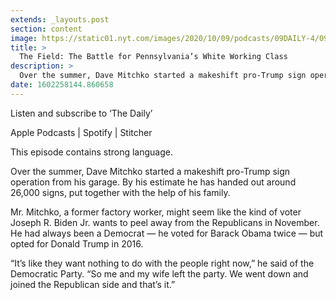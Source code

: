 ```yaml
--- 
extends: _layouts.post 
section: content 
image: https://static01.nyt.com/images/2020/10/09/podcasts/09DAILY-4/09DAILY-4-facebookJumbo.jpg 
title: > 
  The Field: The Battle for Pennsylvania’s White Working Class 
description: > 
  Over the summer, Dave Mitchko started a makeshift pro-Trump sign operation from his garage.By his estimate he has handed out around 26,000 signs, put together with the help of his family.Mr. Mitchko, a former factory worker, might seem like the kind of voter Joseph R. Biden Jr. wants to peel away from the Republicans in November.He had always been a Democrat — he voted for Barack Obama twice — but opted for Donald Trump in 2016.“It’s like they want nothing to do with the people right now,” he said of the Democratic Party. 
date: 1602258144.860658 
--- 
```

Listen and subscribe to ‘The Daily’

Apple Podcasts | Spotify | Stitcher

This episode contains strong language.

Over the summer, Dave Mitchko started a makeshift pro-Trump sign operation from his garage. By his estimate he has handed out around 26,000 signs, put together with the help of his family.

Mr. Mitchko, a former factory worker, might seem like the kind of voter Joseph R. Biden Jr. wants to peel away from the Republicans in November. He had always been a Democrat — he voted for Barack Obama twice — but opted for Donald Trump in 2016.

“It’s like they want nothing to do with the people right now,” he said of the Democratic Party. “So me and my wife left the party. We went down and joined the Republican side and that’s it.”